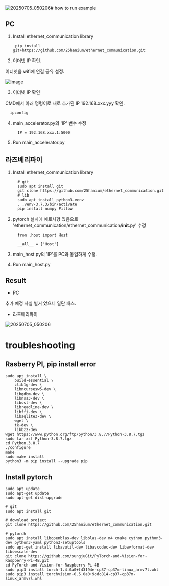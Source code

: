 ![20250705_050206](https://github.com/user-attachments/assets/378e22e6-e71c-4b9b-9a55-332ab1076f49)# how to run example
## PC
1. Install ethernet_communication library
   
        pip install git+https://github.com/25hanium/ethernet_communication.git


2. 이더넷 IP 확인.

이더넷을 wifi에 연결 공유 설정.

  ![image](https://github.com/user-attachments/assets/636f9b33-bf04-464b-8029-4ec926c2c560)
  

3. 이더넷 IP 확인

CMD에서 아래 명령어로 새로 추가된 IP 192.168.xxx.yyy 확인.

      ipconfig


4. main_accelerator.py의 'IP' 변수 수정

         IP = 192.168.xxx.1:5000

5. Run main_accelerator.py


## 라즈베리파이 
1. Install ethernet_communication library

         # git
         sudo apt install git
         git clone https://github.com/25hanium/ethernet_communication.git
         # lib
         sudo apt install python3-venv
         . .venv-3.7.3/bin/activate
         pip install numpy Pillow


2. pytorch 설치에 에로사항 있음으로 'ethernet_communication/ethernet_communication/__init__.py' 수정
 
         from .host import Host
         
         __all__ = ['Host']

3. main_host.py의 'IP'를 PC와 동일하게 수정. 
4. Run main_host.py

## Result

- PC

추가 예정 사실 별거 었으니 일단 패스.

- 라즈베리파이

![20250705_050206](https://github.com/user-attachments/assets/2d9a8534-9867-4a62-85e0-38ea86f83fb8)
    

  
# troubleshooting
## Rasberry PI, pip install error
    sudo apt install \
        build-essential \
        zlib1g-dev \
        libncursesw5-dev \
        libgdbm-dev \
        libnss3-dev \
        libssl-dev \
        libreadline-dev \
        libffi-dev \
        libsqlite3-dev \
        wget \
        tk-dev \
        libbz2-dev
    wget https://www.python.org/ftp/python/3.8.7/Python-3.8.7.tgz
    sudo tar xzf Python-3.8.7.tgz
    cd Python.3.8.7
    ./configure
    make
    sudo make install
    python3 -m pip install --upgrade pip

## Install pytorch
    sudo apt update
    sudo apt-get update
    sudo apt-get dist-upgrade
    
    # git
    sudo apt install git

    # download project
    git clone https://github.com/25hanium/ethernet_communication.git
    
    # pytorch
    sudo apt install libopenblas-dev libblas-dev m4 cmake cython python3-dev python3-yaml python3-setuptools
    sudo apt-get install libavutil-dev libavcodec-dev libavformat-dev libswscale-dev
    git clone https://github.com/sungjuGit/PyTorch-and-Vision-for-Raspberry-Pi-4B.git
    cd PyTorch-and-Vision-for-Raspberry-Pi-4B
    sudo pip3 install torch-1.4.0a0+f43194e-cp37-cp37m-linux_armv7l.whl
    sudo pip3 install torchvision-0.5.0a0+9cdc814-cp37-cp37m-linux_armv7l.whl

